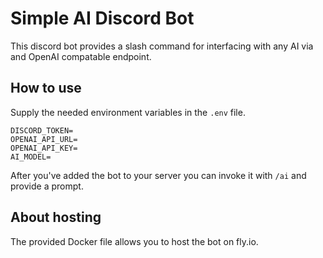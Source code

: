# Simple AI Discord Bot

This discord bot provides a slash command for interfacing with any AI via and OpenAI compatable endpoint.

## How to use

Supply the needed environment variables in the `.env` file.
```
DISCORD_TOKEN=
OPENAI_API_URL=
OPENAI_API_KEY=
AI_MODEL=
```

After you've added the bot to your server you can invoke it with `/ai` and provide a prompt.

## About hosting

The provided Docker file allows you to host the bot on fly.io.
